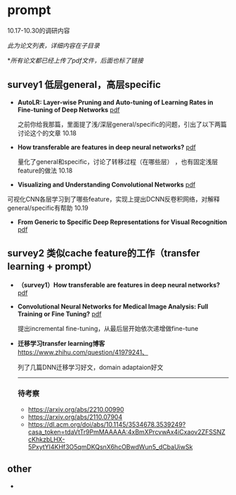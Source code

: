 # prompt

10.17-10.30的调研内容

*此为论文列表，详细内容在子目录*

**所有论文都已经上传了pdf文件，后面也标了链接*



## survey1 低层general，高层specific

* **AutoLR: Layer-wise Pruning and Auto-tuning of Learning Rates in Fine-tuning of Deep Networks**	[pdf](https://ojs.aaai.org/index.php/AAAI/article/view/16350)

  之前你给我那篇，里面提了浅/深层general/specific的问题，引出了以下两篇讨论这个的文章 10.18

* **How transferable are features in deep neural networks?**	[pdf](https://proceedings.neurips.cc/paper/2014/hash/375c71349b295fbe2dcdca9206f20a06-Abstract.html)

  量化了general和specific，讨论了转移过程（在哪些层） ，也有固定浅层feature的做法 10.18

* **Visualizing and Understanding Convolutional Networks**	[pdf](https://link.springer.com/chapter/10.1007/978-3-319-10590-1_53)

​		可视化CNN各层学习到了哪些feature，实现上提出DCNN反卷积网络，对解释general/specific有帮助 10.19

* **From Generic to Specific Deep Representations for Visual Recognition**  [pdf](https://www.cv-foundation.org/openaccess/content_cvpr_workshops_2015/W03/html/Azizpour_From_Generic_to_2015_CVPR_paper.html)



## survey2 类似cache feature的工作（transfer learning + prompt）

* **（survey1）How transferable are features in deep neural networks?**	[pdf](https://proceedings.neurips.cc/paper/2014/hash/375c71349b295fbe2dcdca9206f20a06-Abstract.html)

* **Convolutional Neural Networks for Medical Image Analysis: Full Training or Fine Tuning?** 	[pdf](https://ieeexplore.ieee.org/abstract/document/7426826)

	提出incremental fine-tuning，从最后层开始依次递增做fine-tune

* **迁移学习transfer learning博客** https://www.zhihu.com/question/41979241、

  列了几篇DNN迁移学习好文，domain adaptaion好文

  ---

  ### 待考察

  * https://arxiv.org/abs/2210.00990
  * https://arxiv.org/abs/2110.07904
  * https://dl.acm.org/doi/abs/10.1145/3534678.3539249?casa_token=tdaVtTr9PmMAAAAA:4xBmXPrcvwAx4iCxaov2ZFSSNZcKhkzbLHX-5PxytYI4KHf3O5qmDKQsnX6hcOBwdWun5_dCbaUiwSk



## other

* 

